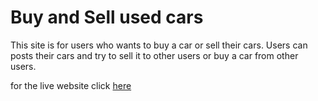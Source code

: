 # Buy and Sell used cars

This site is for users who wants to buy a car or sell their cars. Users can posts their cars and try to sell it to other users or buy a car from other users.  

for the live website click
[here](https://frontend-pp5.herokuapp.com/)
